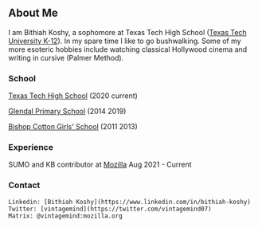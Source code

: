 ## About Me

I am Bithiah Koshy, a sophomore at Texas Tech High School ([Texas Tech University K-12](https://www.depts.ttu.edu/k12/)). In my spare time I like to go bushwalking. Some of my more esoteric hobbies include watching classical Hollywood cinema and writing in cursive (Palmer Method).

### School

  [Texas Tech High School](https://www.depts.ttu.edu/k12/) (2020 current)

  [Glendal Primary School](https://www.glendalps.vic.edu.au) (2014 2019)

  [Bishop Cotton Girls' School](http://www.bishopcottongirls.com) (2011 2013)

### Experience

  SUMO and KB contributor at [Mozilla](https://support.mozilla.org/en-US/user/VintageMind)    Aug 2021 - Current

### Contact
    
    Linkedin: [Bithiah Koshy](https://www.linkedin.com/in/bithiah-koshy)
    Twitter: [vintagemind](https://twitter.com/vintagemind07)
    Matrix: @vintagemind:mozilla.org
    
